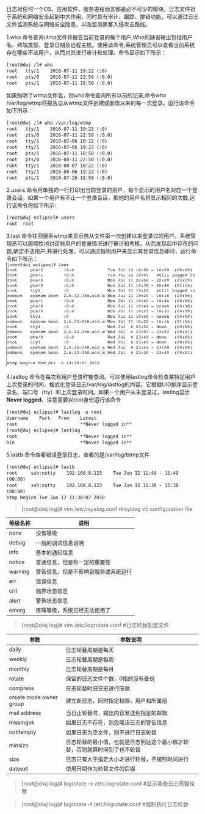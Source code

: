 日志对任何一个OS、应用软件、服务进程而言都是必不可少的模块。日志文件对于系统和网络安全起到中大作用，同时具有审计、跟踪、排错功能。可以通过日志文件监测系统与网络安全隐患，以及监测黑客入侵攻击路线。

1.who 命令查询utmp文件并报告当前登录的每个用户,Who的缺省输出包括用户名、终端类型、登录日期及远程主机。使用该命令,系统管理员可以查看当前系统存在哪些不法用户，从而对其进行审计和处理。命令显示如下所示：
```
[root@dwj /]# who
root   tty/1    2016-07-11 19:22 (:0)
root   pts/0    2016-07-11 22:50 (:0.0)
root   pts/1    2016-07-11 18:50 (:0.0)
```
如果指明了wtmp文件名，则who命令查询所有以前的记录,命令who /var/log/wtmp将报告自从wtmp文件创建或删改以来的每一次登录。运行该命令如下所示：
```
[root@dwj /]# who /var/log/wtmp
root   tty/1    2016-07-11 19:22 (:0)
root   pts/0    2016-07-11 22:50 (:0.0)
root   tty/1    2016-07-06 18:22 (:0)
root   tty/1    2016-07-06 19:22 (:0)
root   pts/1    2016-07-11 18:50 (:0.0)
root   pts/0    2016-08-11 22:50 (:0.0)
root   tty/1    2016-08-07 18:22 (:0)
root   tty/1    2016-08-06 19:22 (:0)
root   pts/1    2016-07-26 18:50 (:0.0)
```
2.users 命令用单独的一行打印出当前登录的用户，每个显示的用户名对应一个登录会话。如果一个用户有不止一个登录会话，那他的用户名将显示相同的次数,运行该命令将如下所示:
```
[root@dwj eclipse]# users
root  root
```
3.last 命令往回搜索wtmp来显示自从文件第一次创建以来登录过的用户。系统管理员可以周期性地对这些用户的登录情况进行审计和考核，从而发现起中存在的问题,确定不法用户,并进行处理，可以通过指明用户来显示其登录信息即可，运行命令如下所示：
![image](https://github.com/dwjlw1314/DWJ-PROJECT/raw/master/PictureSource/4.19.1.png)

4.lastlog 命令在每次有用户登录时被查询。可以使用lastlog命令检查某特定用户上次登录的时间，格式化登录日志/var/log/lastlog的内容。它根据UID排序显示登录名、端口号（tty）和上次登录时间。如果一个用户从未登录过，lastlog显示**Never  logged**。注意需要以root身份运行该命令
```
[root@dwj eclipse]# lastlog -u root
Username    Port   From    Latest
root                       **Never logged in**
[root@dwj eclipse]# lastlog
root                       **Never logged in**
bin                        **Never logged in**
```
5.lastb 命令查看错误登录日志，查看的是/var/log/btmp文件
```
[root@dwj eclipse]# lastb
root     ssh:notty    192.168.8.123    Tue Jun 12 11:49 - 11:49  (00:00)    
root     ssh:notty    192.168.8.123    Tue Jun 12 11:38 - 11:38  (00:00)    
btmp begins Tue Jun 12 11:38:07 2018
```

>[root@dwj log]# vim /etc/rsyslog.conf     #rsyslog v5 configuration file

等级名称 |  说明
---|---
none   | 没有等级
debug  | 一般的调试信息说明
info   | 基本的通知信息
notice | 普通信息，但是有一定的重要性
warning| 警告信息，但是不影响到服务或系统运行
err    | 错误信息
crit   | 临界状态信息
alert  | 警告状态信息
emerg  | 疼痛等级，系统已经无法使用了

>[root@dwj log]# vim /etc/logrotate.conf   #日志轮替配置文件

参数 | 参数说明
---|---
daily   |  日志轮替周期是每天
weekly  |  日志轮替周期是每周
monthly |  日志轮替周期是每月
rotate  |  保留的日志文件个数，0指的没有备份
compress|  日志轮替时旧日志进行压缩
create mode owner group | 建立新日志，同时指定权限，用户和所属组
mail address | 当日止轮替时，输出内容发送到指定的邮箱
missingok |  如果日志不存在，则忽略该日志的警告信息
notifempty|  如果日志为空文件，则不进行日志轮替
minsize |  日志轮替的最小值，也就是日志到达这个最小值才轮替，否则就算时间到了也不轮替
size    |  日志只有大于指定大小才进行轮替，不按照时间进行
dateext |  使用日期作为轮替文件的后缀

>[root@dwj log]# logrotate -v /etc/logrotate.conf  #显示哪些日志需要轮替

>[root@dwj log]# logrotate -f /etc/logrotate.conf  #强制执行日志轮替
